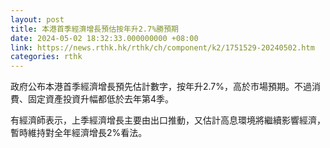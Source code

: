 ```yaml
---
layout: post
title: 本港首季經濟增長預估按年升2.7%勝預期
date: 2024-05-02 18:32:33.000000000 +08:00
link: https://news.rthk.hk/rthk/ch/component/k2/1751529-20240502.htm
categories: rthk
---
```


政府公布本港首季經濟增長預先估計數字，按年升2.7%，高於市場預期。不過消費、固定資產投資升幅都低於去年第4季。

有經濟師表示，上季經濟增長主要由出口推動，又估計高息環境將繼續影響經濟，暫時維持對全年經濟增長2%看法。

